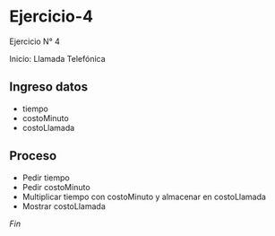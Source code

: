 # Ejercicio-4

Ejercicio N° 4

Inicio: Llamada Telefónica 

## Ingreso datos
- tiempo
- costoMinuto
- costoLlamada

## Proceso
- Pedir tiempo
- Pedir costoMinuto
- Multiplicar tiempo con costoMinuto y almacenar en costoLlamada
- Mostrar costoLlamada

*Fin*
